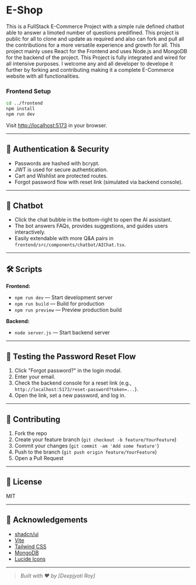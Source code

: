 # E-Shop
This is a FullStack E-Commerce Project with a simple rule defined chatbot able to answer a limoted number of questions predifined. This project is public for all to clone and update as required and also can fork and pull all the contributions for a more versatile experience and growth for all.
This project mainly uses React for the Frontend and uses Node.js and MongoDB for the backend of the project. This Project is fully integrated and wired for all intensive purposes. I welcome any and all developer to develope it further by forking and contributing making it a complete E-Commerce website with all functionalities.
### Frontend Setup

```sh
cd ../frontend
npm install
npm run dev
```

Visit [http://localhost:5173](http://localhost:5173) in your browser.

---

## 🔑 Authentication & Security

- Passwords are hashed with bcrypt.
- JWT is used for secure authentication.
- Cart and Wishlist are protected routes.
- Forgot password flow with reset link (simulated via backend console).

---

## 💬 Chatbot

- Click the chat bubble in the bottom-right to open the AI assistant.
- The bot answers FAQs, provides suggestions, and guides users interactively.
- Easily extendable with more Q&A pairs in `frontend/src/components/chatbot/AIChat.tsx`.

---

## 🛠️ Scripts

**Frontend:**
- `npm run dev` — Start development server
- `npm run build` — Build for production
- `npm run preview` — Preview production build

**Backend:**
- `node server.js` — Start backend server

---

## 🧪 Testing the Password Reset Flow

1. Click "Forgot password?" in the login modal.
2. Enter your email.
3. Check the backend console for a reset link (e.g., `http://localhost:5173/reset-password?token=...`).
4. Open the link, set a new password, and log in.

---

## 🤝 Contributing

1. Fork the repo
2. Create your feature branch (`git checkout -b feature/YourFeature`)
3. Commit your changes (`git commit -am 'Add some feature'`)
4. Push to the branch (`git push origin feature/YourFeature`)
5. Open a Pull Request

---

## 📄 License

MIT

---

## 🙏 Acknowledgements

- [shadcn/ui](https://ui.shadcn.com/)
- [Vite](https://vitejs.dev/)
- [Tailwind CSS](https://tailwindcss.com/)
- [MongoDB](https://www.mongodb.com/)
- [Lucide Icons](https://lucide.dev/)

---

> _Built with ❤️ by [Deepjyoti Roy]_
